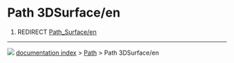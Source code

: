 # Path 3DSurface/en
1.  REDIRECT [Path_Surface/en](Path_Surface/en.md)



---
![](images/Button_right.svg) [documentation index](../README.md) > [Path](Path_Workbench.md) > Path 3DSurface/en
